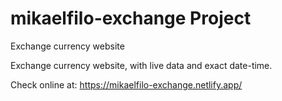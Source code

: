 # mikaelfilo-exchange Project
Exchange currency website

Exchange currency website, with live data and exact date-time.

Check online at: https://mikaelfilo-exchange.netlify.app/
